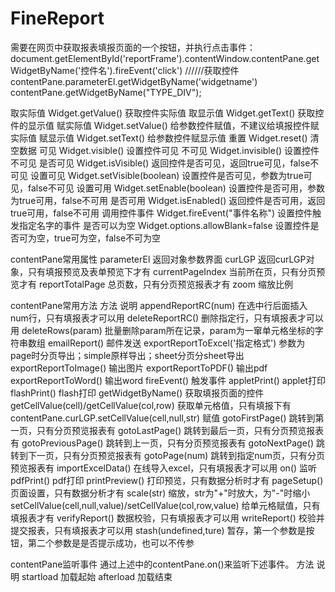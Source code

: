 # FineReport

需要在网页中获取报表填报页面的一个按钮，并执行点击事件：
document.getElementById('reportFrame').contentWindow.contentPane.getWidgetByName('控件名').fireEvent('click') 
//////获取控件
contentPane.parameterEl.getWidgetByName('widgetname')
contentPane.getWidgetByName("TYPE_DIV");

取实际值 Widget.getValue() 获取控件实际值
取显示值 Widget.getText() 获取控件的显示值
赋实际值 Widget.setValue() 给参数控件赋值，不建议给填报控件赋实际值
赋显示值 Widget.setText() 给参数控件赋显示值
重置 Widget.reset() 清空数据
可见 Widget.visible() 设置控件可见
不可见 Widget.invisible() 设置控件不可见
是否可见 Widget.isVisible() 返回控件是否可见，返回true可见，false不可见
设置可见 Widget.setVisible(boolean) 设置控件是否可见，参数为true可见，false不可见
设置可用 Widget.setEnable(boolean) 设置控件是否可用，参数为true可用，false不可用
是否可用 Widget.isEnabled() 返回控件是否可用，返回true可用，false不可用
调用控件事件 Widget.fireEvent("事件名称") 设置控件触发指定名字的事件
是否可以为空 Widget.options.allowBlank=false 设置控件是否可为空，true可为空，false不可为空

contentPane常用属性
parameterEl 返回对象参数界面
curLGP 返回curLGP对象，只有填报预览及表单预览下才有
currentPageIndex 当前所在页，只有分页预览才有
reportTotalPage 总页数，只有分页预览报表才有
zoom 缩放比例

contentPane常用方法
方法 说明
appendReportRC(num) 在选中行后面插入num行，只有填报表才可以用
deleteReportRC() 删除指定行，只有填报表才可以用
deleteRows(param) 批量删除param所在记录，param为一窜单元格坐标的字符串数组
emailReport() 邮件发送
exportReportToExcel('指定格式') 参数为page时分页导出；simple原样导出；sheet分页分sheet导出
exportReportToImage() 输出图片
exportReportToPDF() 输出pdf
exportReportToWord() 输出word
fireEvent() 触发事件
appletPrint() applet打印
flashPrint() flash打印
getWidgetByName() 获取填报页面的控件
getCellValue(cell)/getCellValue(col,row) 获取单元格值，只有填报下有 
contentPane.curLGP.setCellValue(cell,null,str) 赋值
gotoFirstPage() 跳转到第一页，只有分页预览报表有
gotoLastPage() 跳转到最后一页，只有分页预览报表有
gotoPreviousPage() 跳转到上一页，只有分页预览报表有
gotoNextPage() 跳转到下一页，只有分页预览报表有
gotoPage(num) 跳转到指定num页，只有分页预览报表有
importExcelData() 在线导入excel，只有填报表才可以用
on() 监听
pdfPrint() pdf打印
printPreview() 打印预览，只有数据分析时才有
pageSetup() 页面设置，只有数据分析才有
scale(str) 缩放，str为"+"时放大，为"-"时缩小
setCellValue(cell,null,value)/setCellValue(col,row,value) 给单元格赋值，只有填报表才有
verifyReport() 数据校验，只有填报表才可以用
writeReport() 校验并提交报表，只有填报表才可以用
stash(undefined,ture) 暂存，第一个参数是按钮，第二个参数是是否提示成功，也可以不传参


contentPane监听事件
通过上述中的contentPane.on()来监听下述事件。
方法 说明
startload 加载起始
afterload 加载结束
